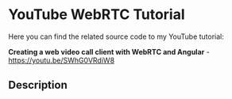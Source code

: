# YouTube WebRTC Tutorial

Here you can find the related source code to my YouTube tutorial:

**Creating a web video call client with WebRTC and Angular** - https://youtu.be/SWhG0VRdiW8

## Description
